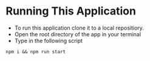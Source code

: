 # Running This Application

- To run this application clone it to a local repositiory.
- Open the root directory of the app in your terminal
- Type in the following script

```script
npm i && npm run start

```
